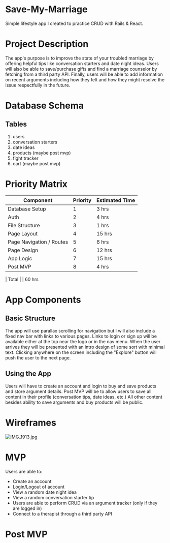 # Save-My-Marriage

Simple lifestyle app I created to practice CRUD with Rails &amp; React.

# Project Description
The app's purpose is to improve the state of your troubled marriage by offering helpful tips like conversation starters and date night ideas. Users will also be able to save/purchase gifts and find a marriage counselor by fetching from a third party API. Finally, users will be able to add information on recent arguments including how they felt and how they might resolve the issue respectfully in the future. 

# Database Schema
## Tables 
1. users
2. conversation starters 
3. date ideas
4. products (maybe post mvp)
5. fight tracker 
6. cart (maybe post mvp)

# Priority Matrix

| Component | Priority | Estimated Time |
| --------- | -------- | -------------- |
| Database Setup | 1 | 3 hrs |
| Auth | 2 | 4 hrs |
| File Structure | 3 | 1 hrs|
| Page Layout | 4 | 15 hrs |
| Page Navigation / Routes | 5 | 6 hrs |
| Page Design | 6 | 12 hrs|
| App Logic | 7 | 15 hrs|
| Post MVP | 8 | 4 hrs|

| Total | | 60 hrs

# App Components

## Basic Structure
The app will use parallax scrolling for navigation but I will also include a fixed nav bar with links to various pages. Links to login or sign up will be available either at the top near the logo or in the nav menu. When the user arrives they will be presented with an intro design of some sort with minimal text. Clicking anywhere on the screen including the "Explore" button will push the user to the next page. 

## Using the App
Users will have to create an account and login to buy and save products and store argument details. Post MVP will be to allow users to save all content in their profile (conversation tips, date ideas, etc.)  All other content besides ability to save arguments and buy products will be public. 

# Wireframes
![IMG_1913.jpg](https://git.generalassemb.ly/storage/user/9780/files/0c7ea7c4-4345-11e8-9886-948df9e2eca1)


# MVP


Users are able to: 

* Create an account
* Login/Logout of account
* View a random date night idea
* View a random conversation starter tip 
* Users are able to perform CRUD via an argument tracker (only if they are logged in)
* Connect to a therapist through a third party API 

# Post MVP
